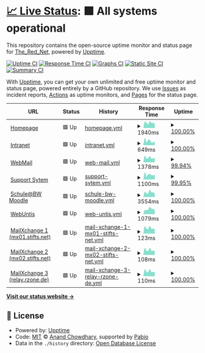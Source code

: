 # [📈 Live Status](https://TheRedNet.github.io/stiftsupptime): <!--live status--> **🟩 All systems operational**

This repository contains the open-source uptime monitor and status page for [The_Red_Net](https://TheRedNet.github.io/stiftsupptime), powered by [Upptime](https://github.com/upptime/upptime).

[![Uptime CI](https://github.com/TheRedNet/stiftsupptime/workflows/Uptime%20CI/badge.svg)](https://github.com/TheRedNet/stiftsupptime/actions?query=workflow%3A%22Uptime+CI%22)
[![Response Time CI](https://github.com/TheRedNet/stiftsupptime/workflows/Response%20Time%20CI/badge.svg)](https://github.com/TheRedNet/stiftsupptime/actions?query=workflow%3A%22Response+Time+CI%22)
[![Graphs CI](https://github.com/TheRedNet/stiftsupptime/workflows/Graphs%20CI/badge.svg)](https://github.com/TheRedNet/stiftsupptime/actions?query=workflow%3A%22Graphs+CI%22)
[![Static Site CI](https://github.com/TheRedNet/stiftsupptime/workflows/Static%20Site%20CI/badge.svg)](https://github.com/TheRedNet/stiftsupptime/actions?query=workflow%3A%22Static+Site+CI%22)
[![Summary CI](https://github.com/TheRedNet/stiftsupptime/workflows/Summary%20CI/badge.svg)](https://github.com/TheRedNet/stiftsupptime/actions?query=workflow%3A%22Summary+CI%22)

With [Upptime](https://upptime.js.org), you can get your own unlimited and free uptime monitor and status page, powered entirely by a GitHub repository. We use [Issues](https://github.com/TheRedNet/stiftsupptime/issues) as incident reports, [Actions](https://github.com/TheRedNet/stiftsupptime/actions) as uptime monitors, and [Pages](https://TheRedNet.github.io/stiftsupptime) for the status page.

<!--start: status pages-->
<!-- This summary is generated by Upptime (https://github.com/upptime/upptime) -->
<!-- Do not edit this manually, your changes will be overwritten -->
<!-- prettier-ignore -->
| URL | Status | History | Response Time | Uptime |
| --- | ------ | ------- | ------------- | ------ |
| <img alt="" src="https://icons.duckduckgo.com/ip3/stiftsgymnasium.de.ico" height="13"> [Homepage](https://stiftsgymnasium.de) | 🟩 Up | [homepage.yml](https://github.com/TheRedNet/stiftsupptime/commits/HEAD/history/homepage.yml) | <details><summary><img alt="Response time graph" src="./graphs/homepage/response-time-week.png" height="20"> 1940ms</summary><br><a href="https://TheRedNet.github.io/stiftsupptime/history/homepage"><img alt="Response time 2076" src="https://img.shields.io/endpoint?url=https%3A%2F%2Fraw.githubusercontent.com%2FTheRedNet%2Fstiftsupptime%2FHEAD%2Fapi%2Fhomepage%2Fresponse-time.json"></a><br><a href="https://TheRedNet.github.io/stiftsupptime/history/homepage"><img alt="24-hour response time 1921" src="https://img.shields.io/endpoint?url=https%3A%2F%2Fraw.githubusercontent.com%2FTheRedNet%2Fstiftsupptime%2FHEAD%2Fapi%2Fhomepage%2Fresponse-time-day.json"></a><br><a href="https://TheRedNet.github.io/stiftsupptime/history/homepage"><img alt="7-day response time 1940" src="https://img.shields.io/endpoint?url=https%3A%2F%2Fraw.githubusercontent.com%2FTheRedNet%2Fstiftsupptime%2FHEAD%2Fapi%2Fhomepage%2Fresponse-time-week.json"></a><br><a href="https://TheRedNet.github.io/stiftsupptime/history/homepage"><img alt="30-day response time 2204" src="https://img.shields.io/endpoint?url=https%3A%2F%2Fraw.githubusercontent.com%2FTheRedNet%2Fstiftsupptime%2FHEAD%2Fapi%2Fhomepage%2Fresponse-time-month.json"></a><br><a href="https://TheRedNet.github.io/stiftsupptime/history/homepage"><img alt="1-year response time 2076" src="https://img.shields.io/endpoint?url=https%3A%2F%2Fraw.githubusercontent.com%2FTheRedNet%2Fstiftsupptime%2FHEAD%2Fapi%2Fhomepage%2Fresponse-time-year.json"></a></details> | <details><summary><a href="https://TheRedNet.github.io/stiftsupptime/history/homepage">100.00%</a></summary><a href="https://TheRedNet.github.io/stiftsupptime/history/homepage"><img alt="All-time uptime 100.00%" src="https://img.shields.io/endpoint?url=https%3A%2F%2Fraw.githubusercontent.com%2FTheRedNet%2Fstiftsupptime%2FHEAD%2Fapi%2Fhomepage%2Fuptime.json"></a><br><a href="https://TheRedNet.github.io/stiftsupptime/history/homepage"><img alt="24-hour uptime 100.00%" src="https://img.shields.io/endpoint?url=https%3A%2F%2Fraw.githubusercontent.com%2FTheRedNet%2Fstiftsupptime%2FHEAD%2Fapi%2Fhomepage%2Fuptime-day.json"></a><br><a href="https://TheRedNet.github.io/stiftsupptime/history/homepage"><img alt="7-day uptime 100.00%" src="https://img.shields.io/endpoint?url=https%3A%2F%2Fraw.githubusercontent.com%2FTheRedNet%2Fstiftsupptime%2FHEAD%2Fapi%2Fhomepage%2Fuptime-week.json"></a><br><a href="https://TheRedNet.github.io/stiftsupptime/history/homepage"><img alt="30-day uptime 100.00%" src="https://img.shields.io/endpoint?url=https%3A%2F%2Fraw.githubusercontent.com%2FTheRedNet%2Fstiftsupptime%2FHEAD%2Fapi%2Fhomepage%2Fuptime-month.json"></a><br><a href="https://TheRedNet.github.io/stiftsupptime/history/homepage"><img alt="1-year uptime 100.00%" src="https://img.shields.io/endpoint?url=https%3A%2F%2Fraw.githubusercontent.com%2FTheRedNet%2Fstiftsupptime%2FHEAD%2Fapi%2Fhomepage%2Fuptime-year.json"></a></details>
| <img alt="" src="https://icons.duckduckgo.com/ip3/intranet.stifts.net.ico" height="13"> [Intranet](https://intranet.stifts.net) | 🟩 Up | [intranet.yml](https://github.com/TheRedNet/stiftsupptime/commits/HEAD/history/intranet.yml) | <details><summary><img alt="Response time graph" src="./graphs/intranet/response-time-week.png" height="20"> 649ms</summary><br><a href="https://TheRedNet.github.io/stiftsupptime/history/intranet"><img alt="Response time 928" src="https://img.shields.io/endpoint?url=https%3A%2F%2Fraw.githubusercontent.com%2FTheRedNet%2Fstiftsupptime%2FHEAD%2Fapi%2Fintranet%2Fresponse-time.json"></a><br><a href="https://TheRedNet.github.io/stiftsupptime/history/intranet"><img alt="24-hour response time 503" src="https://img.shields.io/endpoint?url=https%3A%2F%2Fraw.githubusercontent.com%2FTheRedNet%2Fstiftsupptime%2FHEAD%2Fapi%2Fintranet%2Fresponse-time-day.json"></a><br><a href="https://TheRedNet.github.io/stiftsupptime/history/intranet"><img alt="7-day response time 649" src="https://img.shields.io/endpoint?url=https%3A%2F%2Fraw.githubusercontent.com%2FTheRedNet%2Fstiftsupptime%2FHEAD%2Fapi%2Fintranet%2Fresponse-time-week.json"></a><br><a href="https://TheRedNet.github.io/stiftsupptime/history/intranet"><img alt="30-day response time 881" src="https://img.shields.io/endpoint?url=https%3A%2F%2Fraw.githubusercontent.com%2FTheRedNet%2Fstiftsupptime%2FHEAD%2Fapi%2Fintranet%2Fresponse-time-month.json"></a><br><a href="https://TheRedNet.github.io/stiftsupptime/history/intranet"><img alt="1-year response time 928" src="https://img.shields.io/endpoint?url=https%3A%2F%2Fraw.githubusercontent.com%2FTheRedNet%2Fstiftsupptime%2FHEAD%2Fapi%2Fintranet%2Fresponse-time-year.json"></a></details> | <details><summary><a href="https://TheRedNet.github.io/stiftsupptime/history/intranet">100.00%</a></summary><a href="https://TheRedNet.github.io/stiftsupptime/history/intranet"><img alt="All-time uptime 99.78%" src="https://img.shields.io/endpoint?url=https%3A%2F%2Fraw.githubusercontent.com%2FTheRedNet%2Fstiftsupptime%2FHEAD%2Fapi%2Fintranet%2Fuptime.json"></a><br><a href="https://TheRedNet.github.io/stiftsupptime/history/intranet"><img alt="24-hour uptime 100.00%" src="https://img.shields.io/endpoint?url=https%3A%2F%2Fraw.githubusercontent.com%2FTheRedNet%2Fstiftsupptime%2FHEAD%2Fapi%2Fintranet%2Fuptime-day.json"></a><br><a href="https://TheRedNet.github.io/stiftsupptime/history/intranet"><img alt="7-day uptime 100.00%" src="https://img.shields.io/endpoint?url=https%3A%2F%2Fraw.githubusercontent.com%2FTheRedNet%2Fstiftsupptime%2FHEAD%2Fapi%2Fintranet%2Fuptime-week.json"></a><br><a href="https://TheRedNet.github.io/stiftsupptime/history/intranet"><img alt="30-day uptime 100.00%" src="https://img.shields.io/endpoint?url=https%3A%2F%2Fraw.githubusercontent.com%2FTheRedNet%2Fstiftsupptime%2FHEAD%2Fapi%2Fintranet%2Fuptime-month.json"></a><br><a href="https://TheRedNet.github.io/stiftsupptime/history/intranet"><img alt="1-year uptime 99.78%" src="https://img.shields.io/endpoint?url=https%3A%2F%2Fraw.githubusercontent.com%2FTheRedNet%2Fstiftsupptime%2FHEAD%2Fapi%2Fintranet%2Fuptime-year.json"></a></details>
| <img alt="" src="https://icons.duckduckgo.com/ip3/mail.stifts.net.ico" height="13"> [WebMail](https://mail.stifts.net) | 🟩 Up | [web-mail.yml](https://github.com/TheRedNet/stiftsupptime/commits/HEAD/history/web-mail.yml) | <details><summary><img alt="Response time graph" src="./graphs/web-mail/response-time-week.png" height="20"> 1378ms</summary><br><a href="https://TheRedNet.github.io/stiftsupptime/history/web-mail"><img alt="Response time 1700" src="https://img.shields.io/endpoint?url=https%3A%2F%2Fraw.githubusercontent.com%2FTheRedNet%2Fstiftsupptime%2FHEAD%2Fapi%2Fweb-mail%2Fresponse-time.json"></a><br><a href="https://TheRedNet.github.io/stiftsupptime/history/web-mail"><img alt="24-hour response time 1196" src="https://img.shields.io/endpoint?url=https%3A%2F%2Fraw.githubusercontent.com%2FTheRedNet%2Fstiftsupptime%2FHEAD%2Fapi%2Fweb-mail%2Fresponse-time-day.json"></a><br><a href="https://TheRedNet.github.io/stiftsupptime/history/web-mail"><img alt="7-day response time 1378" src="https://img.shields.io/endpoint?url=https%3A%2F%2Fraw.githubusercontent.com%2FTheRedNet%2Fstiftsupptime%2FHEAD%2Fapi%2Fweb-mail%2Fresponse-time-week.json"></a><br><a href="https://TheRedNet.github.io/stiftsupptime/history/web-mail"><img alt="30-day response time 1730" src="https://img.shields.io/endpoint?url=https%3A%2F%2Fraw.githubusercontent.com%2FTheRedNet%2Fstiftsupptime%2FHEAD%2Fapi%2Fweb-mail%2Fresponse-time-month.json"></a><br><a href="https://TheRedNet.github.io/stiftsupptime/history/web-mail"><img alt="1-year response time 1700" src="https://img.shields.io/endpoint?url=https%3A%2F%2Fraw.githubusercontent.com%2FTheRedNet%2Fstiftsupptime%2FHEAD%2Fapi%2Fweb-mail%2Fresponse-time-year.json"></a></details> | <details><summary><a href="https://TheRedNet.github.io/stiftsupptime/history/web-mail">99.94%</a></summary><a href="https://TheRedNet.github.io/stiftsupptime/history/web-mail"><img alt="All-time uptime 99.96%" src="https://img.shields.io/endpoint?url=https%3A%2F%2Fraw.githubusercontent.com%2FTheRedNet%2Fstiftsupptime%2FHEAD%2Fapi%2Fweb-mail%2Fuptime.json"></a><br><a href="https://TheRedNet.github.io/stiftsupptime/history/web-mail"><img alt="24-hour uptime 99.61%" src="https://img.shields.io/endpoint?url=https%3A%2F%2Fraw.githubusercontent.com%2FTheRedNet%2Fstiftsupptime%2FHEAD%2Fapi%2Fweb-mail%2Fuptime-day.json"></a><br><a href="https://TheRedNet.github.io/stiftsupptime/history/web-mail"><img alt="7-day uptime 99.94%" src="https://img.shields.io/endpoint?url=https%3A%2F%2Fraw.githubusercontent.com%2FTheRedNet%2Fstiftsupptime%2FHEAD%2Fapi%2Fweb-mail%2Fuptime-week.json"></a><br><a href="https://TheRedNet.github.io/stiftsupptime/history/web-mail"><img alt="30-day uptime 99.99%" src="https://img.shields.io/endpoint?url=https%3A%2F%2Fraw.githubusercontent.com%2FTheRedNet%2Fstiftsupptime%2FHEAD%2Fapi%2Fweb-mail%2Fuptime-month.json"></a><br><a href="https://TheRedNet.github.io/stiftsupptime/history/web-mail"><img alt="1-year uptime 99.96%" src="https://img.shields.io/endpoint?url=https%3A%2F%2Fraw.githubusercontent.com%2FTheRedNet%2Fstiftsupptime%2FHEAD%2Fapi%2Fweb-mail%2Fuptime-year.json"></a></details>
| <img alt="" src="https://icons.duckduckgo.com/ip3/support.stifts.net.ico" height="13"> [Support Sytem](https://support.stifts.net) | 🟩 Up | [support-sytem.yml](https://github.com/TheRedNet/stiftsupptime/commits/HEAD/history/support-sytem.yml) | <details><summary><img alt="Response time graph" src="./graphs/support-sytem/response-time-week.png" height="20"> 1100ms</summary><br><a href="https://TheRedNet.github.io/stiftsupptime/history/support-sytem"><img alt="Response time 1244" src="https://img.shields.io/endpoint?url=https%3A%2F%2Fraw.githubusercontent.com%2FTheRedNet%2Fstiftsupptime%2FHEAD%2Fapi%2Fsupport-sytem%2Fresponse-time.json"></a><br><a href="https://TheRedNet.github.io/stiftsupptime/history/support-sytem"><img alt="24-hour response time 955" src="https://img.shields.io/endpoint?url=https%3A%2F%2Fraw.githubusercontent.com%2FTheRedNet%2Fstiftsupptime%2FHEAD%2Fapi%2Fsupport-sytem%2Fresponse-time-day.json"></a><br><a href="https://TheRedNet.github.io/stiftsupptime/history/support-sytem"><img alt="7-day response time 1100" src="https://img.shields.io/endpoint?url=https%3A%2F%2Fraw.githubusercontent.com%2FTheRedNet%2Fstiftsupptime%2FHEAD%2Fapi%2Fsupport-sytem%2Fresponse-time-week.json"></a><br><a href="https://TheRedNet.github.io/stiftsupptime/history/support-sytem"><img alt="30-day response time 1224" src="https://img.shields.io/endpoint?url=https%3A%2F%2Fraw.githubusercontent.com%2FTheRedNet%2Fstiftsupptime%2FHEAD%2Fapi%2Fsupport-sytem%2Fresponse-time-month.json"></a><br><a href="https://TheRedNet.github.io/stiftsupptime/history/support-sytem"><img alt="1-year response time 1244" src="https://img.shields.io/endpoint?url=https%3A%2F%2Fraw.githubusercontent.com%2FTheRedNet%2Fstiftsupptime%2FHEAD%2Fapi%2Fsupport-sytem%2Fresponse-time-year.json"></a></details> | <details><summary><a href="https://TheRedNet.github.io/stiftsupptime/history/support-sytem">99.95%</a></summary><a href="https://TheRedNet.github.io/stiftsupptime/history/support-sytem"><img alt="All-time uptime 99.95%" src="https://img.shields.io/endpoint?url=https%3A%2F%2Fraw.githubusercontent.com%2FTheRedNet%2Fstiftsupptime%2FHEAD%2Fapi%2Fsupport-sytem%2Fuptime.json"></a><br><a href="https://TheRedNet.github.io/stiftsupptime/history/support-sytem"><img alt="24-hour uptime 99.63%" src="https://img.shields.io/endpoint?url=https%3A%2F%2Fraw.githubusercontent.com%2FTheRedNet%2Fstiftsupptime%2FHEAD%2Fapi%2Fsupport-sytem%2Fuptime-day.json"></a><br><a href="https://TheRedNet.github.io/stiftsupptime/history/support-sytem"><img alt="7-day uptime 99.95%" src="https://img.shields.io/endpoint?url=https%3A%2F%2Fraw.githubusercontent.com%2FTheRedNet%2Fstiftsupptime%2FHEAD%2Fapi%2Fsupport-sytem%2Fuptime-week.json"></a><br><a href="https://TheRedNet.github.io/stiftsupptime/history/support-sytem"><img alt="30-day uptime 99.99%" src="https://img.shields.io/endpoint?url=https%3A%2F%2Fraw.githubusercontent.com%2FTheRedNet%2Fstiftsupptime%2FHEAD%2Fapi%2Fsupport-sytem%2Fuptime-month.json"></a><br><a href="https://TheRedNet.github.io/stiftsupptime/history/support-sytem"><img alt="1-year uptime 99.95%" src="https://img.shields.io/endpoint?url=https%3A%2F%2Fraw.githubusercontent.com%2FTheRedNet%2Fstiftsupptime%2FHEAD%2Fapi%2Fsupport-sytem%2Fuptime-year.json"></a></details>
| <img alt="" src="https://icons.duckduckgo.com/ip3/04104462160.moodle.bw.schule.ico" height="13"> [Schule@BW Moodle](https://04104462160.moodle.bw.schule) | 🟩 Up | [schule-bw-moodle.yml](https://github.com/TheRedNet/stiftsupptime/commits/HEAD/history/schule-bw-moodle.yml) | <details><summary><img alt="Response time graph" src="./graphs/schule-bw-moodle/response-time-week.png" height="20"> 3554ms</summary><br><a href="https://TheRedNet.github.io/stiftsupptime/history/schule-bw-moodle"><img alt="Response time 3540" src="https://img.shields.io/endpoint?url=https%3A%2F%2Fraw.githubusercontent.com%2FTheRedNet%2Fstiftsupptime%2FHEAD%2Fapi%2Fschule-bw-moodle%2Fresponse-time.json"></a><br><a href="https://TheRedNet.github.io/stiftsupptime/history/schule-bw-moodle"><img alt="24-hour response time 3636" src="https://img.shields.io/endpoint?url=https%3A%2F%2Fraw.githubusercontent.com%2FTheRedNet%2Fstiftsupptime%2FHEAD%2Fapi%2Fschule-bw-moodle%2Fresponse-time-day.json"></a><br><a href="https://TheRedNet.github.io/stiftsupptime/history/schule-bw-moodle"><img alt="7-day response time 3554" src="https://img.shields.io/endpoint?url=https%3A%2F%2Fraw.githubusercontent.com%2FTheRedNet%2Fstiftsupptime%2FHEAD%2Fapi%2Fschule-bw-moodle%2Fresponse-time-week.json"></a><br><a href="https://TheRedNet.github.io/stiftsupptime/history/schule-bw-moodle"><img alt="30-day response time 4047" src="https://img.shields.io/endpoint?url=https%3A%2F%2Fraw.githubusercontent.com%2FTheRedNet%2Fstiftsupptime%2FHEAD%2Fapi%2Fschule-bw-moodle%2Fresponse-time-month.json"></a><br><a href="https://TheRedNet.github.io/stiftsupptime/history/schule-bw-moodle"><img alt="1-year response time 3540" src="https://img.shields.io/endpoint?url=https%3A%2F%2Fraw.githubusercontent.com%2FTheRedNet%2Fstiftsupptime%2FHEAD%2Fapi%2Fschule-bw-moodle%2Fresponse-time-year.json"></a></details> | <details><summary><a href="https://TheRedNet.github.io/stiftsupptime/history/schule-bw-moodle">100.00%</a></summary><a href="https://TheRedNet.github.io/stiftsupptime/history/schule-bw-moodle"><img alt="All-time uptime 99.32%" src="https://img.shields.io/endpoint?url=https%3A%2F%2Fraw.githubusercontent.com%2FTheRedNet%2Fstiftsupptime%2FHEAD%2Fapi%2Fschule-bw-moodle%2Fuptime.json"></a><br><a href="https://TheRedNet.github.io/stiftsupptime/history/schule-bw-moodle"><img alt="24-hour uptime 100.00%" src="https://img.shields.io/endpoint?url=https%3A%2F%2Fraw.githubusercontent.com%2FTheRedNet%2Fstiftsupptime%2FHEAD%2Fapi%2Fschule-bw-moodle%2Fuptime-day.json"></a><br><a href="https://TheRedNet.github.io/stiftsupptime/history/schule-bw-moodle"><img alt="7-day uptime 100.00%" src="https://img.shields.io/endpoint?url=https%3A%2F%2Fraw.githubusercontent.com%2FTheRedNet%2Fstiftsupptime%2FHEAD%2Fapi%2Fschule-bw-moodle%2Fuptime-week.json"></a><br><a href="https://TheRedNet.github.io/stiftsupptime/history/schule-bw-moodle"><img alt="30-day uptime 99.29%" src="https://img.shields.io/endpoint?url=https%3A%2F%2Fraw.githubusercontent.com%2FTheRedNet%2Fstiftsupptime%2FHEAD%2Fapi%2Fschule-bw-moodle%2Fuptime-month.json"></a><br><a href="https://TheRedNet.github.io/stiftsupptime/history/schule-bw-moodle"><img alt="1-year uptime 99.32%" src="https://img.shields.io/endpoint?url=https%3A%2F%2Fraw.githubusercontent.com%2FTheRedNet%2Fstiftsupptime%2FHEAD%2Fapi%2Fschule-bw-moodle%2Fuptime-year.json"></a></details>
| <img alt="" src="https://icons.duckduckgo.com/ip3/cissa.webuntis.com.ico" height="13"> [WebUntis](https://cissa.webuntis.com/WebUntis/#/basic/login) | 🟩 Up | [web-untis.yml](https://github.com/TheRedNet/stiftsupptime/commits/HEAD/history/web-untis.yml) | <details><summary><img alt="Response time graph" src="./graphs/web-untis/response-time-week.png" height="20"> 1079ms</summary><br><a href="https://TheRedNet.github.io/stiftsupptime/history/web-untis"><img alt="Response time 840" src="https://img.shields.io/endpoint?url=https%3A%2F%2Fraw.githubusercontent.com%2FTheRedNet%2Fstiftsupptime%2FHEAD%2Fapi%2Fweb-untis%2Fresponse-time.json"></a><br><a href="https://TheRedNet.github.io/stiftsupptime/history/web-untis"><img alt="24-hour response time 1192" src="https://img.shields.io/endpoint?url=https%3A%2F%2Fraw.githubusercontent.com%2FTheRedNet%2Fstiftsupptime%2FHEAD%2Fapi%2Fweb-untis%2Fresponse-time-day.json"></a><br><a href="https://TheRedNet.github.io/stiftsupptime/history/web-untis"><img alt="7-day response time 1079" src="https://img.shields.io/endpoint?url=https%3A%2F%2Fraw.githubusercontent.com%2FTheRedNet%2Fstiftsupptime%2FHEAD%2Fapi%2Fweb-untis%2Fresponse-time-week.json"></a><br><a href="https://TheRedNet.github.io/stiftsupptime/history/web-untis"><img alt="30-day response time 898" src="https://img.shields.io/endpoint?url=https%3A%2F%2Fraw.githubusercontent.com%2FTheRedNet%2Fstiftsupptime%2FHEAD%2Fapi%2Fweb-untis%2Fresponse-time-month.json"></a><br><a href="https://TheRedNet.github.io/stiftsupptime/history/web-untis"><img alt="1-year response time 840" src="https://img.shields.io/endpoint?url=https%3A%2F%2Fraw.githubusercontent.com%2FTheRedNet%2Fstiftsupptime%2FHEAD%2Fapi%2Fweb-untis%2Fresponse-time-year.json"></a></details> | <details><summary><a href="https://TheRedNet.github.io/stiftsupptime/history/web-untis">100.00%</a></summary><a href="https://TheRedNet.github.io/stiftsupptime/history/web-untis"><img alt="All-time uptime 99.95%" src="https://img.shields.io/endpoint?url=https%3A%2F%2Fraw.githubusercontent.com%2FTheRedNet%2Fstiftsupptime%2FHEAD%2Fapi%2Fweb-untis%2Fuptime.json"></a><br><a href="https://TheRedNet.github.io/stiftsupptime/history/web-untis"><img alt="24-hour uptime 100.00%" src="https://img.shields.io/endpoint?url=https%3A%2F%2Fraw.githubusercontent.com%2FTheRedNet%2Fstiftsupptime%2FHEAD%2Fapi%2Fweb-untis%2Fuptime-day.json"></a><br><a href="https://TheRedNet.github.io/stiftsupptime/history/web-untis"><img alt="7-day uptime 100.00%" src="https://img.shields.io/endpoint?url=https%3A%2F%2Fraw.githubusercontent.com%2FTheRedNet%2Fstiftsupptime%2FHEAD%2Fapi%2Fweb-untis%2Fuptime-week.json"></a><br><a href="https://TheRedNet.github.io/stiftsupptime/history/web-untis"><img alt="30-day uptime 99.92%" src="https://img.shields.io/endpoint?url=https%3A%2F%2Fraw.githubusercontent.com%2FTheRedNet%2Fstiftsupptime%2FHEAD%2Fapi%2Fweb-untis%2Fuptime-month.json"></a><br><a href="https://TheRedNet.github.io/stiftsupptime/history/web-untis"><img alt="1-year uptime 99.95%" src="https://img.shields.io/endpoint?url=https%3A%2F%2Fraw.githubusercontent.com%2FTheRedNet%2Fstiftsupptime%2FHEAD%2Fapi%2Fweb-untis%2Fuptime-year.json"></a></details>
| <img alt="" src="https://icons.duckduckgo.com/ip3/null.ico" height="13"> [MailXchange 1 (mx01.stifts.net)](mx01.stifts.net) | 🟩 Up | [mail-xchange-1-mx01-stifts-net.yml](https://github.com/TheRedNet/stiftsupptime/commits/HEAD/history/mail-xchange-1-mx01-stifts-net.yml) | <details><summary><img alt="Response time graph" src="./graphs/mail-xchange-1-mx01-stifts-net/response-time-week.png" height="20"> 123ms</summary><br><a href="https://TheRedNet.github.io/stiftsupptime/history/mail-xchange-1-mx01-stifts-net"><img alt="Response time 143" src="https://img.shields.io/endpoint?url=https%3A%2F%2Fraw.githubusercontent.com%2FTheRedNet%2Fstiftsupptime%2FHEAD%2Fapi%2Fmail-xchange-1-mx01-stifts-net%2Fresponse-time.json"></a><br><a href="https://TheRedNet.github.io/stiftsupptime/history/mail-xchange-1-mx01-stifts-net"><img alt="24-hour response time 129" src="https://img.shields.io/endpoint?url=https%3A%2F%2Fraw.githubusercontent.com%2FTheRedNet%2Fstiftsupptime%2FHEAD%2Fapi%2Fmail-xchange-1-mx01-stifts-net%2Fresponse-time-day.json"></a><br><a href="https://TheRedNet.github.io/stiftsupptime/history/mail-xchange-1-mx01-stifts-net"><img alt="7-day response time 123" src="https://img.shields.io/endpoint?url=https%3A%2F%2Fraw.githubusercontent.com%2FTheRedNet%2Fstiftsupptime%2FHEAD%2Fapi%2Fmail-xchange-1-mx01-stifts-net%2Fresponse-time-week.json"></a><br><a href="https://TheRedNet.github.io/stiftsupptime/history/mail-xchange-1-mx01-stifts-net"><img alt="30-day response time 159" src="https://img.shields.io/endpoint?url=https%3A%2F%2Fraw.githubusercontent.com%2FTheRedNet%2Fstiftsupptime%2FHEAD%2Fapi%2Fmail-xchange-1-mx01-stifts-net%2Fresponse-time-month.json"></a><br><a href="https://TheRedNet.github.io/stiftsupptime/history/mail-xchange-1-mx01-stifts-net"><img alt="1-year response time 143" src="https://img.shields.io/endpoint?url=https%3A%2F%2Fraw.githubusercontent.com%2FTheRedNet%2Fstiftsupptime%2FHEAD%2Fapi%2Fmail-xchange-1-mx01-stifts-net%2Fresponse-time-year.json"></a></details> | <details><summary><a href="https://TheRedNet.github.io/stiftsupptime/history/mail-xchange-1-mx01-stifts-net">100.00%</a></summary><a href="https://TheRedNet.github.io/stiftsupptime/history/mail-xchange-1-mx01-stifts-net"><img alt="All-time uptime 99.95%" src="https://img.shields.io/endpoint?url=https%3A%2F%2Fraw.githubusercontent.com%2FTheRedNet%2Fstiftsupptime%2FHEAD%2Fapi%2Fmail-xchange-1-mx01-stifts-net%2Fuptime.json"></a><br><a href="https://TheRedNet.github.io/stiftsupptime/history/mail-xchange-1-mx01-stifts-net"><img alt="24-hour uptime 100.00%" src="https://img.shields.io/endpoint?url=https%3A%2F%2Fraw.githubusercontent.com%2FTheRedNet%2Fstiftsupptime%2FHEAD%2Fapi%2Fmail-xchange-1-mx01-stifts-net%2Fuptime-day.json"></a><br><a href="https://TheRedNet.github.io/stiftsupptime/history/mail-xchange-1-mx01-stifts-net"><img alt="7-day uptime 100.00%" src="https://img.shields.io/endpoint?url=https%3A%2F%2Fraw.githubusercontent.com%2FTheRedNet%2Fstiftsupptime%2FHEAD%2Fapi%2Fmail-xchange-1-mx01-stifts-net%2Fuptime-week.json"></a><br><a href="https://TheRedNet.github.io/stiftsupptime/history/mail-xchange-1-mx01-stifts-net"><img alt="30-day uptime 100.00%" src="https://img.shields.io/endpoint?url=https%3A%2F%2Fraw.githubusercontent.com%2FTheRedNet%2Fstiftsupptime%2FHEAD%2Fapi%2Fmail-xchange-1-mx01-stifts-net%2Fuptime-month.json"></a><br><a href="https://TheRedNet.github.io/stiftsupptime/history/mail-xchange-1-mx01-stifts-net"><img alt="1-year uptime 99.95%" src="https://img.shields.io/endpoint?url=https%3A%2F%2Fraw.githubusercontent.com%2FTheRedNet%2Fstiftsupptime%2FHEAD%2Fapi%2Fmail-xchange-1-mx01-stifts-net%2Fuptime-year.json"></a></details>
| <img alt="" src="https://icons.duckduckgo.com/ip3/null.ico" height="13"> [MailXchange 2 (mx02.stifts.net)](mx02.stifts.net) | 🟩 Up | [mail-xchange-2-mx02-stifts-net.yml](https://github.com/TheRedNet/stiftsupptime/commits/HEAD/history/mail-xchange-2-mx02-stifts-net.yml) | <details><summary><img alt="Response time graph" src="./graphs/mail-xchange-2-mx02-stifts-net/response-time-week.png" height="20"> 108ms</summary><br><a href="https://TheRedNet.github.io/stiftsupptime/history/mail-xchange-2-mx02-stifts-net"><img alt="Response time 132" src="https://img.shields.io/endpoint?url=https%3A%2F%2Fraw.githubusercontent.com%2FTheRedNet%2Fstiftsupptime%2FHEAD%2Fapi%2Fmail-xchange-2-mx02-stifts-net%2Fresponse-time.json"></a><br><a href="https://TheRedNet.github.io/stiftsupptime/history/mail-xchange-2-mx02-stifts-net"><img alt="24-hour response time 115" src="https://img.shields.io/endpoint?url=https%3A%2F%2Fraw.githubusercontent.com%2FTheRedNet%2Fstiftsupptime%2FHEAD%2Fapi%2Fmail-xchange-2-mx02-stifts-net%2Fresponse-time-day.json"></a><br><a href="https://TheRedNet.github.io/stiftsupptime/history/mail-xchange-2-mx02-stifts-net"><img alt="7-day response time 108" src="https://img.shields.io/endpoint?url=https%3A%2F%2Fraw.githubusercontent.com%2FTheRedNet%2Fstiftsupptime%2FHEAD%2Fapi%2Fmail-xchange-2-mx02-stifts-net%2Fresponse-time-week.json"></a><br><a href="https://TheRedNet.github.io/stiftsupptime/history/mail-xchange-2-mx02-stifts-net"><img alt="30-day response time 164" src="https://img.shields.io/endpoint?url=https%3A%2F%2Fraw.githubusercontent.com%2FTheRedNet%2Fstiftsupptime%2FHEAD%2Fapi%2Fmail-xchange-2-mx02-stifts-net%2Fresponse-time-month.json"></a><br><a href="https://TheRedNet.github.io/stiftsupptime/history/mail-xchange-2-mx02-stifts-net"><img alt="1-year response time 132" src="https://img.shields.io/endpoint?url=https%3A%2F%2Fraw.githubusercontent.com%2FTheRedNet%2Fstiftsupptime%2FHEAD%2Fapi%2Fmail-xchange-2-mx02-stifts-net%2Fresponse-time-year.json"></a></details> | <details><summary><a href="https://TheRedNet.github.io/stiftsupptime/history/mail-xchange-2-mx02-stifts-net">100.00%</a></summary><a href="https://TheRedNet.github.io/stiftsupptime/history/mail-xchange-2-mx02-stifts-net"><img alt="All-time uptime 98.09%" src="https://img.shields.io/endpoint?url=https%3A%2F%2Fraw.githubusercontent.com%2FTheRedNet%2Fstiftsupptime%2FHEAD%2Fapi%2Fmail-xchange-2-mx02-stifts-net%2Fuptime.json"></a><br><a href="https://TheRedNet.github.io/stiftsupptime/history/mail-xchange-2-mx02-stifts-net"><img alt="24-hour uptime 100.00%" src="https://img.shields.io/endpoint?url=https%3A%2F%2Fraw.githubusercontent.com%2FTheRedNet%2Fstiftsupptime%2FHEAD%2Fapi%2Fmail-xchange-2-mx02-stifts-net%2Fuptime-day.json"></a><br><a href="https://TheRedNet.github.io/stiftsupptime/history/mail-xchange-2-mx02-stifts-net"><img alt="7-day uptime 100.00%" src="https://img.shields.io/endpoint?url=https%3A%2F%2Fraw.githubusercontent.com%2FTheRedNet%2Fstiftsupptime%2FHEAD%2Fapi%2Fmail-xchange-2-mx02-stifts-net%2Fuptime-week.json"></a><br><a href="https://TheRedNet.github.io/stiftsupptime/history/mail-xchange-2-mx02-stifts-net"><img alt="30-day uptime 100.00%" src="https://img.shields.io/endpoint?url=https%3A%2F%2Fraw.githubusercontent.com%2FTheRedNet%2Fstiftsupptime%2FHEAD%2Fapi%2Fmail-xchange-2-mx02-stifts-net%2Fuptime-month.json"></a><br><a href="https://TheRedNet.github.io/stiftsupptime/history/mail-xchange-2-mx02-stifts-net"><img alt="1-year uptime 98.09%" src="https://img.shields.io/endpoint?url=https%3A%2F%2Fraw.githubusercontent.com%2FTheRedNet%2Fstiftsupptime%2FHEAD%2Fapi%2Fmail-xchange-2-mx02-stifts-net%2Fuptime-year.json"></a></details>
| <img alt="" src="https://icons.duckduckgo.com/ip3/null.ico" height="13"> [MailXchange 3 (relay.rzone.de)](relay.rzone.de) | 🟩 Up | [mail-xchange-3-relay-rzone-de.yml](https://github.com/TheRedNet/stiftsupptime/commits/HEAD/history/mail-xchange-3-relay-rzone-de.yml) | <details><summary><img alt="Response time graph" src="./graphs/mail-xchange-3-relay-rzone-de/response-time-week.png" height="20"> 110ms</summary><br><a href="https://TheRedNet.github.io/stiftsupptime/history/mail-xchange-3-relay-rzone-de"><img alt="Response time 117" src="https://img.shields.io/endpoint?url=https%3A%2F%2Fraw.githubusercontent.com%2FTheRedNet%2Fstiftsupptime%2FHEAD%2Fapi%2Fmail-xchange-3-relay-rzone-de%2Fresponse-time.json"></a><br><a href="https://TheRedNet.github.io/stiftsupptime/history/mail-xchange-3-relay-rzone-de"><img alt="24-hour response time 111" src="https://img.shields.io/endpoint?url=https%3A%2F%2Fraw.githubusercontent.com%2FTheRedNet%2Fstiftsupptime%2FHEAD%2Fapi%2Fmail-xchange-3-relay-rzone-de%2Fresponse-time-day.json"></a><br><a href="https://TheRedNet.github.io/stiftsupptime/history/mail-xchange-3-relay-rzone-de"><img alt="7-day response time 110" src="https://img.shields.io/endpoint?url=https%3A%2F%2Fraw.githubusercontent.com%2FTheRedNet%2Fstiftsupptime%2FHEAD%2Fapi%2Fmail-xchange-3-relay-rzone-de%2Fresponse-time-week.json"></a><br><a href="https://TheRedNet.github.io/stiftsupptime/history/mail-xchange-3-relay-rzone-de"><img alt="30-day response time 126" src="https://img.shields.io/endpoint?url=https%3A%2F%2Fraw.githubusercontent.com%2FTheRedNet%2Fstiftsupptime%2FHEAD%2Fapi%2Fmail-xchange-3-relay-rzone-de%2Fresponse-time-month.json"></a><br><a href="https://TheRedNet.github.io/stiftsupptime/history/mail-xchange-3-relay-rzone-de"><img alt="1-year response time 117" src="https://img.shields.io/endpoint?url=https%3A%2F%2Fraw.githubusercontent.com%2FTheRedNet%2Fstiftsupptime%2FHEAD%2Fapi%2Fmail-xchange-3-relay-rzone-de%2Fresponse-time-year.json"></a></details> | <details><summary><a href="https://TheRedNet.github.io/stiftsupptime/history/mail-xchange-3-relay-rzone-de">100.00%</a></summary><a href="https://TheRedNet.github.io/stiftsupptime/history/mail-xchange-3-relay-rzone-de"><img alt="All-time uptime 100.00%" src="https://img.shields.io/endpoint?url=https%3A%2F%2Fraw.githubusercontent.com%2FTheRedNet%2Fstiftsupptime%2FHEAD%2Fapi%2Fmail-xchange-3-relay-rzone-de%2Fuptime.json"></a><br><a href="https://TheRedNet.github.io/stiftsupptime/history/mail-xchange-3-relay-rzone-de"><img alt="24-hour uptime 100.00%" src="https://img.shields.io/endpoint?url=https%3A%2F%2Fraw.githubusercontent.com%2FTheRedNet%2Fstiftsupptime%2FHEAD%2Fapi%2Fmail-xchange-3-relay-rzone-de%2Fuptime-day.json"></a><br><a href="https://TheRedNet.github.io/stiftsupptime/history/mail-xchange-3-relay-rzone-de"><img alt="7-day uptime 100.00%" src="https://img.shields.io/endpoint?url=https%3A%2F%2Fraw.githubusercontent.com%2FTheRedNet%2Fstiftsupptime%2FHEAD%2Fapi%2Fmail-xchange-3-relay-rzone-de%2Fuptime-week.json"></a><br><a href="https://TheRedNet.github.io/stiftsupptime/history/mail-xchange-3-relay-rzone-de"><img alt="30-day uptime 100.00%" src="https://img.shields.io/endpoint?url=https%3A%2F%2Fraw.githubusercontent.com%2FTheRedNet%2Fstiftsupptime%2FHEAD%2Fapi%2Fmail-xchange-3-relay-rzone-de%2Fuptime-month.json"></a><br><a href="https://TheRedNet.github.io/stiftsupptime/history/mail-xchange-3-relay-rzone-de"><img alt="1-year uptime 100.00%" src="https://img.shields.io/endpoint?url=https%3A%2F%2Fraw.githubusercontent.com%2FTheRedNet%2Fstiftsupptime%2FHEAD%2Fapi%2Fmail-xchange-3-relay-rzone-de%2Fuptime-year.json"></a></details>

<!--end: status pages-->

[**Visit our status website →**](https://TheRedNet.github.io/stiftsupptime)

## 📄 License

- Powered by: [Upptime](https://github.com/upptime/upptime)
- Code: [MIT](./LICENSE) © [Anand Chowdhary](https://anandchowdhary.com), supported by [Pabio](https://pabio.com)
- Data in the `./history` directory: [Open Database License](https://opendatacommons.org/licenses/odbl/1-0/)
